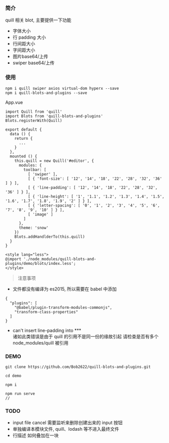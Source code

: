 ### 简介

quill 相关 blot, 主要提供一下功能 
* 字体大小
* 行 padding 大小
* 行间距大小
* 字间距大小
* 图片base64/上传
* swiper base64/上传



### 使用

```
npm i quill swiper axios virtual-dom hyperx --save
npm i quill-blots-and-plugins --save
```

App.vue
```
import Quill from 'quill'
import Blots from 'quill-blots-and-plugins'
Blots.registerWith(Quill)

export default {
  data () {
    return {
      ...
    }
  },
  mounted () {
    this.quill = new Quill('#editor', {
      modules: { 
        toolbar: [ 
          [ 'swiper' ],
          [ { 'font-size': [ '12', '14', '18', '22', '28', '32', '36' ] } ],
          [ { 'line-padding': [ '12', '14', '18', '22', '28', '32', '36' ] } ],
          [ { 'line-height': [ '1', '1.1', '1.2', '1.3', '1.4', '1.5', '1.6', '1.7', '1.8', '1.9', '2' ] } ],
          [ { 'letter-spacing': [ '0', '1', '2', '3', '4', '5', '6', '7', '8', '9', '10' ] } ],
          [ 'image' ]
        ]
      },
      theme: 'snow'
    })
    Blots.addHandlderTo(this.quill)
  }
}

<style lang="less">
@import './node_modules/quill-blots-and-plugins/demo/blots/index.less';
</style>
```

> 注意事项

* 文件都没有编译为 es2015, 所以需要在 babel 中添加
```
{
  "plugins": [
    "@babel/plugin-transform-modules-commonjs",
    "transform-class-properties"
  ]
}
```
* can't insert line-padding into ***    
诸如此类错误是由于 quill 的引用不是同一份的缘故引起
请检查是否有多个 node_modules/quill 被引用



### DEMO

```
git clone https://github.com/Bob2622/quill-blots-and-plugins.git

cd demo 

npm i 

npm run serve
// 

```



### TODO

* input file cancel 需要监听来删除创建出来的 input 按钮
* 单独编译本模块文件, quill、lodash 等不进入最终文件
* 行描述 如何叠加在一块